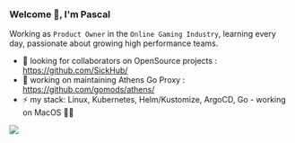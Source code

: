 ### Welcome 👋, I'm Pascal

Working as `Product Owner` in the `Online Gaming Industry`, learning every day, passionate about growing high performance teams.

- 👯 looking for collaborators on OpenSource projects : https://github.com/SickHub/
- 🔭 working on maintaining Athens Go Proxy : https://github.com/gomods/athens/
- ⚡ my stack: Linux, Kubernetes, Helm/Kustomize, ArgoCD, Go - working on MacOS 👨‍💻

<img src="https://github-readme-stats.vercel.app/api?username=DrPsychick&show_icons=true"/>

<!--
**DrPsychick/DrPsychick** is a ✨ _special_ ✨ repository because its `README.md` (this file) appears on your GitHub profile.

Here are some ideas to get you started:

- 🔭 I’m currently working on ...
- 🌱 I’m currently learning ...
- 👯 I’m looking to collaborate on ...
- 🤔 I’m looking for help with ...
- 💬 Ask me about ...
- 📫 How to reach me: ...
- 😄 Pronouns: ...
- ⚡ Fun fact: ...
-->
